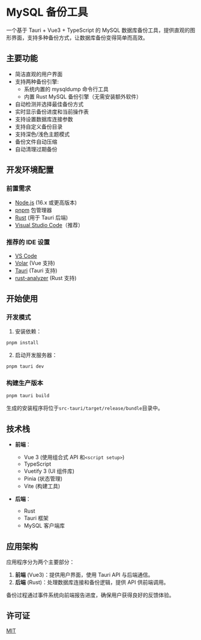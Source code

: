 # MySQL 备份工具

一个基于 Tauri + Vue3 + TypeScript 的 MySQL 数据库备份工具，提供直观的图形界面，支持多种备份方式，让数据库备份变得简单而高效。

## 主要功能

- 简洁直观的用户界面
- 支持两种备份引擎:
  - 系统内置的 mysqldump 命令行工具
  - 内置 Rust MySQL 备份引擎（无需安装额外软件）
- 自动检测并选择最佳备份方式
- 实时显示备份进度和当前操作表
- 支持设置数据库连接参数
- 支持自定义备份目录
- 支持深色/浅色主题模式
- 备份文件自动压缩
- 自动清理过期备份

## 开发环境配置

### 前置需求

- [Node.js](https://nodejs.org/) (16.x 或更高版本)
- [pnpm](https://pnpm.io/installation) 包管理器
- [Rust](https://www.rust-lang.org/tools/install) (用于 Tauri 后端)
- [Visual Studio Code](https://code.visualstudio.com/)（推荐）

### 推荐的 IDE 设置

- [VS Code](https://code.visualstudio.com/)
- [Volar](https://marketplace.visualstudio.com/items?itemName=Vue.volar) (Vue 支持)
- [Tauri](https://marketplace.visualstudio.com/items?itemName=tauri-apps.tauri-vscode) (Tauri 支持)
- [rust-analyzer](https://marketplace.visualstudio.com/items?itemName=rust-lang.rust-analyzer) (Rust 支持)

## 开始使用

### 开发模式

1. 安装依赖：

```bash
pnpm install
```

2. 启动开发服务器：

```bash
pnpm tauri dev
```

### 构建生产版本

```bash
pnpm tauri build
```

生成的安装程序将位于`src-tauri/target/release/bundle`目录中。

## 技术栈

- **前端**：

  - Vue 3 (使用组合式 API 和`<script setup>`)
  - TypeScript
  - Vuetify 3 (UI 组件库)
  - Pinia (状态管理)
  - Vite (构建工具)

- **后端**：
  - Rust
  - Tauri 框架
  - MySQL 客户端库

## 应用架构

应用程序分为两个主要部分：

1. **前端** (Vue3)：提供用户界面，使用 Tauri API 与后端通信。
2. **后端** (Rust)：处理数据库连接和备份逻辑，提供 API 供前端调用。

备份过程通过事件系统向前端报告进度，确保用户获得良好的反馈体验。

## 许可证

[MIT](LICENSE)
